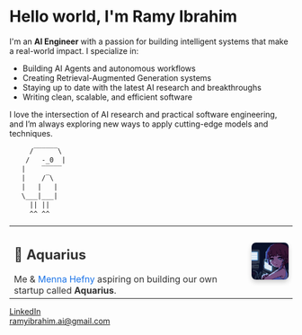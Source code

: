 # Hello world, I'm Ramy Ibrahim

I'm an **AI Engineer** with a passion for building intelligent systems that make a real-world impact. I specialize in:

- Building AI Agents and autonomous workflows  
- Creating Retrieval-Augmented Generation systems  
- Staying up to date with the latest AI research and breakthroughs  
- Writing clean, scalable, and efficient software  

I love the intersection of AI research and practical software engineering, and I’m always exploring new ways to apply cutting-edge models and techniques.

```
     /‾‾‾‾‾‾\
    /   -_0  |
   |    ‾‾‾‾‾
   |    /‾\
   |   |   |
   \___|___|
     || ||
     ^^ ^^
```

<table style="width: 100%; border-collapse: collapse;">
  <tr>
    <td style="vertical-align: middle; padding-right: 20px; font-size: 16px; color: #333;">
      <h2>🚀 Aquarius</h2>
      Me & <a href="https://github.com/MennaHefny25" style="color: #1a73e8; text-decoration: none;">Menna Hefny</a> aspiring on building our own startup called <strong>Aquarius</strong>.
    </td>
    <td style="text-align: center;">
      <img src="https://github.com/ramy-ibrahim-ahmed/ramy-ibrahim-ahmed/blob/main/Lain%20Serial%20Experiments%20Lain%20GIF%20-%20Lain%20Serial%20Experiments%20Lain%20Pixel%20Art%20-%20Descubre%20y%20comparte%20GIF.gif?raw=true" alt="My Pinterest GIF" style="width: 100px; height: auto; border-radius: 8px; box-shadow: 0 4px 8px rgba(0, 0, 0, 0.2);" />
    </td>
  </tr>
</table>
 
[LinkedIn](https://www.linkedin.com/in/ramy-ibrahim-020304262/)  
ramyibrahim.ai@gmail.com
